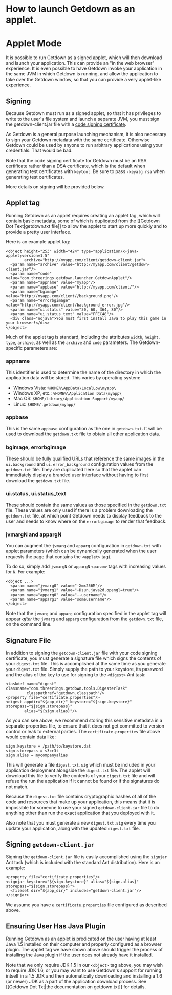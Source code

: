 # How to launch Getdown as an applet.

# Applet Mode

It is possible to run Getdown as a signed applet, which will then download and
launch your application. This can provide an "in the web browser" experience.
It is even possible to have Getdown invoke your application in the same JVM in
which Getdown is running, and allow the application to take over the Getdown
window, so that you can provide a very applet-like experience.

## Signing

Because Getdown must run as a signed applet, so that it has privileges to write
to the user's file system and launch a separate JVM, you must sign the
getdown-client.jar file with a
[code signing certificate](http://download.oracle.com/javase/1.4.2/docs/guide/plugin/developer_guide/rsa_signing.html).

As Getdown is a general purpose launching mechanism, it is also necessary to
sign your Getdown metadata with the same certificate. Otherwise Getdown could
be used by anyone to run arbitrary applications using your credentials. That
would be bad.

Note that the code signing certificate for Getdown must be an RSA certificate
rather than a DSA certificate, which is the default when generating test
certificates with `keytool`. Be sure to pass `-keyalg rsa` when generating test
certificates.

More details on signing will be provided below.

## Applet tag

Running Getdown as an applet requires creating an applet tag, which will
contain basic metadata, some of which is duplicated from the [[Getdown Dot Text|getdown.txt file]]
to allow the applet to start up more quickly and to provide a
pretty user interface.

Here is an example applet tag:

    <object height="253" width="424" type="application/x-java-applet;version=1.5"
            archive="http://myapp.com/client/getdown-client.jar">
      <param name="archive" value="http://myapp.com/client/getdown-client.jar"/>
      <param name="code" value="com.threerings.getdown.launcher.GetdownApplet"/>
      <param name="appname" value="myapp"/>
      <param name="appbase" value="http://myapp.com/client/"/>
      <param name="bgimage" value="http://myapp.com/client//background.png"/>
      <param name="errorbgimage" value="http://myapp.com/client/background_error.jpg"/>
      <param name="ui.status" value="30, 60, 364, 80"/>
      <param name="ui.status_text" value="FFEC48"/>
      <div class="nojava">You must first install Java to play this game in your browser!</div>
    </object>

Much of the applet tag is standard, including the attributes `width`, `height`,
`type`, `archive`, as well as the `archive` and `code` parameters. The
Getdown-specific parameters are:

### appname

This identifier is used to determine the name of the directory in which the
application data will be stored. This varies by operating system:

- Windows Vista: `%HOME%\AppData\LocalLow\myapp\`
- Windows XP, etc.: `%HOME%\Application Data\myapp\`
- Mac OS: `$HOME/Library/Application Support/myapp/`
- Linux: `$HOME/.getdown/myapp/`

### appbase

This is the same `appbase` configuration as the one in `getdown.txt`. It will
be used to download the `getdown.txt` file to obtain all other application
data.

### bgimage, errorbgimage

These should be fully qualified URLs that reference the same images in the
`ui.background` and `ui.error_background` configuration values from the
`getdown.txt` file. They are duplicated here so that the applet can immediately
display a branded user interface without having to first download the
`getdown.txt` file.

### ui.status, ui.status_text

These should contain the same values as those specified in the `getdown.txt`
file. These values are only used if there is a problem downloading the
`getdown.txt` file, at which point Getdown needs to display feedback to the
user and needs to know where on the `errorbgimage` to render that feedback.

### jvmargN and appargN

You can augment the `jvmarg` and `apparg` configuration in `getdown.txt` with
applet parameters (which can be dynamically generated when the user requests
the page that contains the `<applet>` tag).

To do so, simply add `jvmargN` or `appargN` `<param>` tags with increasing
values for `N`. For example:

    <object ...>
      <param name="jvmarg0" value="-Xmx256M"/>
      <param name="jvmarg1" value="-Dsun.java2d.opengl=true"/>
      <param name="apparg0" value="--username"/>
      <param name="apparg1" value="someusername"/>
    </object>

Note that the `jvmarg` and `apparg` configuration specified in the applet tag
will appear *after* the `jvmarg` and `apparg` configuration from the
`getdown.txt` file, on the command line.

## Signature File

In addition to signing the `getdown-client.jar` file with your code signing
certificate, you must generate a signature file which signs the contents of
your `digest.txt` file. This is accomplished at the same time as you generate
your `digest.txt` file. Simply supply the path to your keystore, its password
and the alias of the key to use for signing to the `<digest>` Ant task:

    <taskdef name="digest" classname="com.threerings.getdown.tools.DigesterTask"
             classpathref="getdown.classpath"/>
    <property file="certificate.properties"/>
    <digest appdir="${app_dir}" keystore="${sign.keystore}" storepass="${sign.storepass}"
            alias="${sign.alias}"/>

As you can see above, we recommend storing this sensitive metadata in a
separate properties file, to ensure that it does not get committed to version
control or leak to external parties. The `certificate.properties` file above
would contain data like:

    sign.keystore = /path/to/keystore.dat
    sign.storepass = s3cr3t
    sign.alias = mycompanyalias

This will generate a file `digest.txt.sig` which must be included in your
application deployment alongside the `digest.txt` file. The applet will
download this file to verify the contents of your `digest.txt` file and will
refuse the run the application if it cannot be found or if the signatures do
not match.

Because the `digest.txt` file contains cryptographic hashes of all of the code
and resources that make up your application, this means that it is impossible
for someone to use your signed `getdown-client.jar` file to do anything other
than run the exact application that you deployed with it.

Also note that you must generate a new `digest.txt.sig` every time you update
your application, along with the updated `digest.txt` file.

## Signing `getdown-client.jar`

Signing the `getdown-client.jar` file is easily accomplished using the
`signjar` Ant task (which is included with the standard Ant distribution). Here
is an example:

    <property file="certificate.properties"/>
    <signjar keystore="${sign.keystore}" alias="${sign.alias}" storepass="${sign.storepass}">
      <fileset dir="${app_dir}" includes="getdown-client.jar"/>
    </signjar>

We assume you have a `certificate.properties` file configured as described above.

## Ensuring User Has Java Plugin

Running Getdown as an applet is predicated on the user having at least Java 1.5
installed on their computer and properly configured as a browser plugin. The
applet tag we have shown above should trigger the process of installing the
Java plugin if the user does not already have it installed.

Note that we only require JDK 1.5 in our `<object>` tag above, you may wish to
require JDK 1.6, or you may want to use Getdown's support for running intself
in a 1.5 JDK and then automatically downloading and installing a 1.6 (or newer)
JDK as a part of the application download process. See [[Getdown Dot Txt|the
documentation on getdown.txt]] for details.